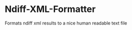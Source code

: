 Ndiff-XML-Formatter
===================

Formats ndiff xml results to a nice human readable text file
